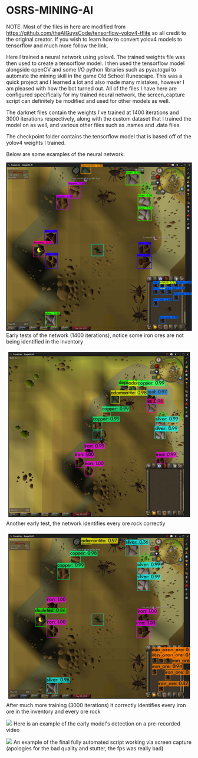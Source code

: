 # OSRS-MINING-AI
NOTE: Most of the files in here are modified from https://github.com/theAIGuysCode/tensorflow-yolov4-tflite so all credit to the original creator. If you wish to learn how to convert yolov4 models to tensorflow and much more follow the link.

Here I trained a neural network using yolov4. The trained weights file was then used to create a tensorflow model. I then used the tensorflow model alongside openCV and some I/O python libraries such as pyautogui to automate the mining skill in the game Old School Runescape. This was a quick project and I learned a lot and also made many mistakes, however I am pleased with how the bot turned out. All of the files I have here are configured specifically for my trained neural network, the screen_capture script can definitely be modified and used for other models as well.

The darknet files contain the weights I've trained at 1400 iterations and 3000 iterations respectively, along with the custom dataset that I trained the model on as well, and various other files such as .names and .data files.

The checkpoint folder contains the tensorflow model that is based off of the yolov4 weights I trained.

Below are some examples of the neural network:

![](examples/detection1.png)
Early tests of the network (1400 iterations), notice some iron ores are not being identified in the inventory

![](examples/detection2.png)
Another early test, the network identifies every ore rock correctly

![](examples/detection3.png)
After much more training (3000 iterations) it correctly identifies every iron ore in the inventory and every ore rock

![](examples/video.gif)
Here is an example of the early model's detection on a pre-recorded video

![](examples/screen_capture.gif)
An example of the final fully automated script working via screen capture (apologies for the bad quality and stutter, the fps was really bad)

